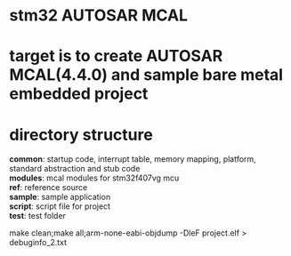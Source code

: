 # stm32 AUTOSAR MCAL  
# target is to create AUTOSAR MCAL(4.4.0) and sample bare metal embedded project  
# directory structure  
**common**: startup code, interrupt table, memory mapping, platform, standard abstraction and stub code  
**modules**: mcal modules for stm32f407vg mcu  
**ref**: reference source  
**sample**: sample application  
**script**: script file for project  
**test**: test folder  

make clean;make all;arm-none-eabi-objdump -DleF project.elf > debuginfo_2.txt  